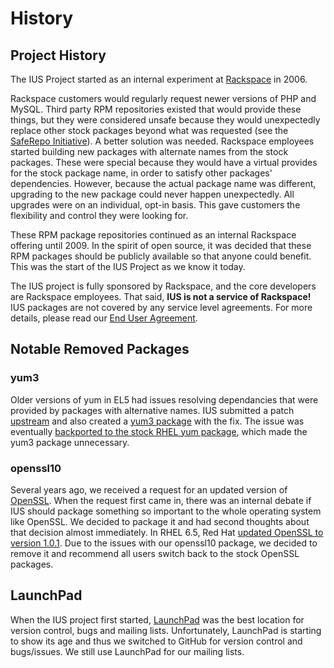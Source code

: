 # History

## Project History

The IUS Project started as an internal experiment at [Rackspace][1] in 2006.

Rackspace customers would regularly request newer versions of PHP and MySQL.
Third party RPM repositories existed that would provide these things, but they
were considered unsafe because they would unexpectedly replace other stock
packages beyond what was requested (see the [SafeRepo Initiative][2]).  A
better solution was needed.  Rackspace employees started building new packages
with alternate names from the stock packages.  These were special because they
would have a virtual provides for the stock package name, in order to satisfy
other packages' dependencies.  However, because the actual package name was
different, upgrading to the new package could never happen unexpectedly.  All
upgrades were on an individual, opt-in basis.  This gave customers the
flexibility and control they were looking for.

These RPM package repositories continued as an internal Rackspace offering
until 2009.  In the spirit of open source, it was decided that these RPM
packages should be publicly available so that anyone could benefit.  This was
the start of the IUS Project as we know it today.

The IUS project is fully sponsored by Rackspace, and the core developers are
Rackspace employees.  That said, **IUS is not a service of Rackspace!**  IUS
packages are not covered by any service level agreements.  For more details,
please read our [End User Agreement][3].

## Notable Removed Packages

### yum3

Older versions of yum in EL5 had issues resolving dependancies that were
provided by packages with alternative names.  IUS submitted a patch
[upstream][4] and also created a [yum3 package][5] with the fix.  The issue was
eventually [backported to the stock RHEL yum package][6], which made the yum3
package unnecessary.

### openssl10

Several years ago, we received a request for an updated version of
[OpenSSL][7].  When the request first came in, there was an internal debate if
IUS should package something so important to the whole operating system like
OpenSSL.  We decided to package it and had second thoughts about that decision
almost immediately.  In RHEL 6.5, Red Hat [updated OpenSSL to version
1.0.1][8].  Due to the issues with our openssl10 package, we decided to remove
it and recommend all users switch back to the stock OpenSSL packages.

## LaunchPad

When the IUS project first started, [LaunchPad][9] was the best location for
version control, bugs and mailing lists. Unfortunately, LaunchPad is starting
to show its age and thus we switched to GitHub for version control and
bugs/issues. We still use LaunchPad for our mailing lists.


[1]: https://www.rackspace.com
[2]: SafeRepo.md
[3]: https://dl.iuscommunity.org/pub/ius/IUS-COMMUNITY-EUA
[4]: https://web.archive.org/web/20120114083114/http://yum.baseurl.org/ticket/296
[5]: https://bugs.launchpad.net/ius/+bug/453543
[6]: https://bugzilla.redhat.com/show_bug.cgi?id=529719
[7]: https://bugs.launchpad.net/ius/+bug/1034961
[8]: https://access.redhat.com/documentation/en-US/Red_Hat_Enterprise_Linux/6/html-single/6.5_Release_Notes/index.html#bh-openssl-updated-to-version-1.0.1
[9]: https://launchpad.net/ius
